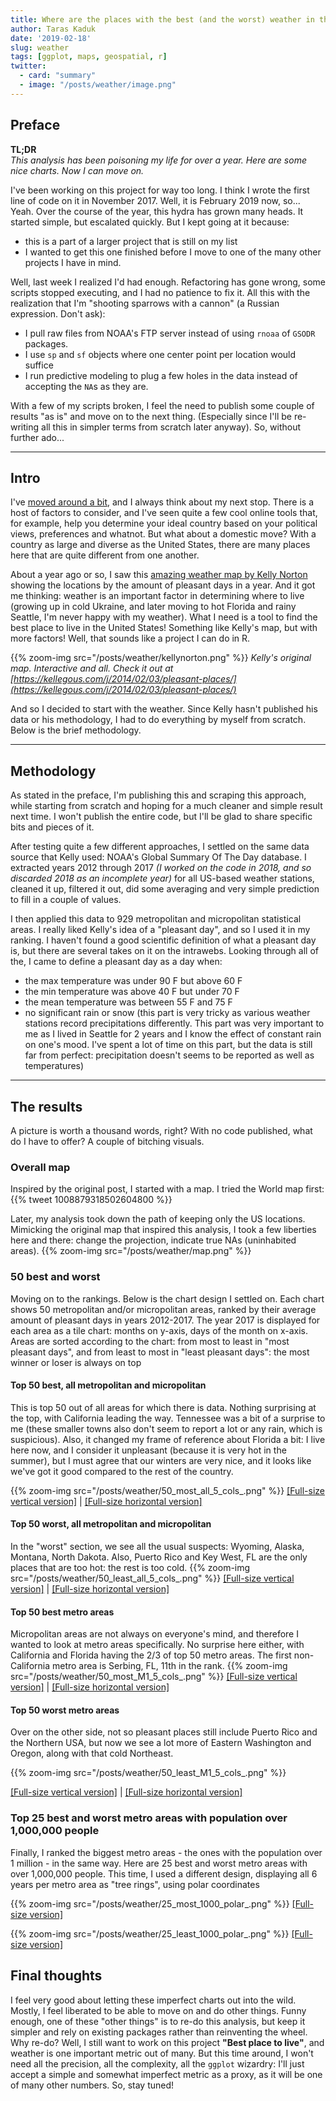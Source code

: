 ```yaml
---
title: Where are the places with the best (and the worst) weather in the United States
author: Taras Kaduk
date: '2019-02-18'
slug: weather
tags: [ggplot, maps, geospatial, r]
twitter:
  - card: "summary"
  - image: "/posts/weather/image.png"
---
```


## Preface

**TL;DR**
<br>
*This analysis has been poisoning my life for over a year. Here are some nice charts. Now I can move on.*

I've been working on this project for way too long. I think I wrote the first line of code on it in November 2017. Well, it is February 2019 now, so... Yeah.
Over the course of the year, this hydra has grown many heads. It started simple, but escalated quickly. But I kept going at it because:

- this is a part of a larger project that is still on my list
- I wanted to get this one finished before I move to one of the many other projects I have in mind.

Well, last week I realized I'd had enough. Refactoring has gone wrong, some scripts stopped executing, and I had no patience to fix it. All this with the realization that I'm "shooting sparrows with a cannon" (a Russian expression. Don't ask): 

- I pull raw files from NOAA's FTP server instead of using `rnoaa` of `GSODR` packages.
- I use `sp` and `sf` objects where one center point per location would suffice
- I run predictive modeling to plug a few holes in the data instead of accepting the `NA`s as they are.

With a few of my scripts broken, I feel the need to publish some couple of results "as is" and move on to the next thing. (Especially since I'll be re-writing all this in simpler terms from scratch later anyway).
So, without further ado...

---

## Intro
I've [moved around a bit](https://taraskaduk.com/2017/11/26/pixel-maps/), and I always think about my next stop. There is a host of factors to consider, and I've seen quite a few cool online tools that, for example, help you determine your ideal country based on your political views, preferences and whatnot. But what about a domestic move? With a country as large and diverse as the United States, there are many places here that are quite different from one another.

About a year ago or so, I saw this [amazing weather map by Kelly Norton](https://kellegous.com/j/2014/02/03/pleasant-places/) showing the locations by the amount of pleasant days in a year. And it got me thinking: weather is an important factor in determining where to live (growing up in cold Ukraine, and later moving to hot Florida and rainy Seattle, I'm never happy with my weather). What I need is a tool to find the best place to live in the United States! Something like Kelly's map, but with more factors! Well, that sounds like a project I can do in R.

{{% zoom-img src="/posts/weather/kellynorton.png" %}}
*Kelly's original map. Interactive and all. Check it out at [https://kellegous.com/j/2014/02/03/pleasant-places/](https://kellegous.com/j/2014/02/03/pleasant-places/)*

And so I decided to start with the weather. Since Kelly hasn't published his data or his methodology, I had to do everything by myself from scratch. Below is the brief methodology.


---

## Methodology

As stated in the preface, I'm publishing this and scraping this approach, while starting from scratch and hoping for a much cleaner and simple result next time. I won't publish the entire code, but I'll be glad to share specific bits and pieces of it.

After testing quite a few different approaches, I settled on the same data source that Kelly used: NOAA's Global Summary Of The Day database. I extracted years 2012 through 2017 *(I worked on the code in 2018, and so discarded 2018 as an incomplete year)* for all US-based weather stations, cleaned it up, filtered it out, did some averaging and very simple prediction to fill in a couple of values.

I then applied this data to 929 metropolitan and micropolitan statistical areas.
I really liked Kelly's idea of a "pleasant day", and so I used it in my ranking. I haven't found a good scientific definition of what a pleasant day is, but there are several takes on it on the intrawebs. Looking through all of the, I came to define a pleasant day as a day when:

- the max temperature was under 90 F but above 60 F
- the min temperature was above 40 F but under 70 F
- the mean temperature was between 55 F and 75 F
- no significant rain or snow (this part is very tricky as various weather stations record precipitations differently. This part was very important to me as I lived in Seattle for 2 years and I know the effect of constant rain on one's mood. I've spent a lot of time on this part, but the data is still far from perfect: precipitation doesn't seems to be reported as well as temperatures)

---

## The results
A picture is worth a thousand words, right?
With no code published, what do I have to offer? A couple of bitching visuals.

### Overall map

Inspired by the original post, I started with a map. I tried the World map first:
{{% tweet 1008879318502604800 %}}

Later, my analysis took down the path of keeping only the US locations. Mimicking the original map that inspired this analysis, I took a few liberties here and there: change the projection, indicate true NAs (uninhabited areas).
{{% zoom-img src="/posts/weather/map.png" %}}

### 50 best and worst
Moving on to the rankings. Below is the chart design I settled on. Each chart shows 50 metropolitan and/or micropolitan areas, ranked by their average amount of pleasant days in years 2012-2017. The year 2017 is displayed for each area as a tile chart: months on y-axis, days of the month on x-axis. Areas are sorted according to the chart: from most to least in "most pleasant days", and from least to most in "least pleasant days": the most winner or loser is always on top

#### Top 50 best, all metropolitan and micropolitan

This is top 50 out of all areas for which there is data. Nothing surprising at the top, with California leading the way. Tennessee was a bit of a surprise to me (these smaller towns also don't seem to report a lot or any rain, which is suspicious). Also, it changed my frame of reference about Florida a bit: I live here now, and I consider it unpleasant (because it is very hot in the summer), but I must agree that our winters are very nice, and it looks like we've got it good compared to the rest of the country.

{{% zoom-img src="/posts/weather/50_most_all_5_cols_.png" %}} 
<a href="/posts/weather/50_most_all_5_cols_.png" target="_blank">[Full-size vertical version]</a> | <a href="/posts/weather/50_most_all_10_cols_.png" target="_blank">[Full-size horizontal version]</a> 

#### Top 50 worst, all metropolitan and micropolitan
In the "worst" section, we see all the usual suspects: Wyoming, Alaska, Montana, North Dakota. Also, Puerto Rico and Key West, FL are the only places that are too hot: the rest is too cold.
{{% zoom-img src="/posts/weather/50_least_all_5_cols_.png" %}}
<a href="/posts/weather/50_least_all_5_cols_.png" target="_blank">[Full-size vertical version]</a> | <a href="/posts/weather/50_least_all_10_cols_.png" target="_blank">[Full-size horizontal version]</a> 


#### Top 50 best metro areas

Micropolitan areas are not always on everyone's mind, and therefore I wanted to look at metro areas specifically.
No surprise here either, with California and Florida having the 2/3 of top 50 metro areas. The first non-California metro area is Serbing, FL, 11th in the rank.
{{% zoom-img src="/posts/weather/50_most_M1_5_cols_.png" %}}
<a href="/posts/weather/50_most_M1_5_cols_.png" target="_blank">[Full-size vertical version]</a> | <a href="/posts/weather/50_most_M1_10_cols_.png" target="_blank">[Full-size horizontal version]</a> 


#### Top 50 worst metro areas
Over on the other side, not so pleasant places still include Puerto Rico and the Northern USA, but now we see a lot more of Eastern Washington and Oregon, along with that cold Northeast.

{{% zoom-img src="/posts/weather/50_least_M1_5_cols_.png" %}}

<a href="/posts/weather/50_least_M1_5_cols_.png" target="_blank">[Full-size vertical version]</a> | <a href="/posts/weather/50_least_M1_10_cols_.png" target="_blank">[Full-size horizontal version]</a> 



### Top 25 best and worst metro areas with population over 1,000,000 people

Finally, I ranked the biggest metro areas  - the ones with the population over 1 million - in the same way.
Here are 25 best and worst metro areas with over 1,000,000 people. This time, I used a different design, displaying all 6 years per metro area as "tree rings", using polar coordinates 

{{% zoom-img src="/posts/weather/25_most_1000_polar_.png" %}}
<a href="/posts/weather/25_most_1000_polar_.png" target="_blank">[Full-size version]</a>


{{% zoom-img src="/posts/weather/25_least_1000_polar_.png" %}}
<a href="/posts/weather/25_least_1000_polar_.png" target="_blank">[Full-size version]</a>

## Final thoughts

I feel very good about letting these imperfect charts out into the wild. Mostly, I feel liberated to be able to move on and do other things. Funny enough, one of these "other things" is to re-do this analysis, but keep it simpler and rely on existing packages rather than reinventing the wheel. Why re-do? Well, I still want to work on this project **"Best place to live"**, and weather is one important metric out of many. But this time around, I won't need all the precision, all the complexity, all the `ggplot` wizardry: I'll just accept a simple and somewhat imperfect metric as a proxy, as it will be one of many other numbers. So, stay tuned!